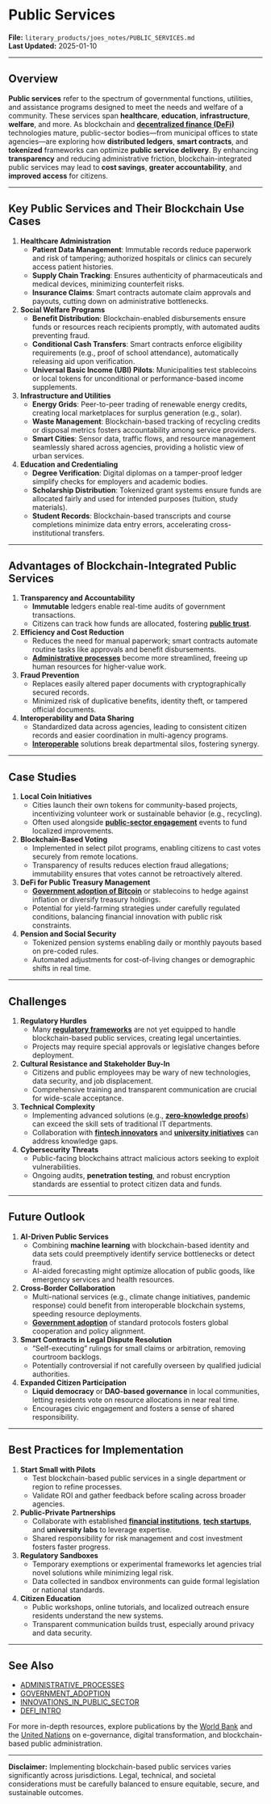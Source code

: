 # Public Services

**File:** `literary_products/joes_notes/PUBLIC_SERVICES.md`\
**Last Updated:** 2025-01-10

***

## Overview

**Public services** refer to the spectrum of governmental functions, utilities, and assistance programs designed to meet the needs and welfare of a community. These services span **healthcare**, **education**, **infrastructure**, **welfare**, and more. As blockchain and [**decentralized finance (DeFi)**](../DEFI_BASICS.md) technologies mature, public-sector bodies—from municipal offices to state agencies—are exploring how **distributed ledgers**, **smart contracts**, and **tokenized** frameworks can optimize **public service delivery**. By enhancing **transparency** and reducing administrative friction, blockchain-integrated public services may lead to **cost savings**, **greater accountability**, and **improved access** for citizens.

***

## Key Public Services and Their Blockchain Use Cases

1. **Healthcare Administration**
   * **Patient Data Management**: Immutable records reduce paperwork and risk of tampering; authorized hospitals or clinics can securely access patient histories.
   * **Supply Chain Tracking**: Ensures authenticity of pharmaceuticals and medical devices, minimizing counterfeit risks.
   * **Insurance Claims**: Smart contracts automate claim approvals and payouts, cutting down on administrative bottlenecks.
2. **Social Welfare Programs**
   * **Benefit Distribution**: Blockchain-enabled disbursements ensure funds or resources reach recipients promptly, with automated audits preventing fraud.
   * **Conditional Cash Transfers**: Smart contracts enforce eligibility requirements (e.g., proof of school attendance), automatically releasing aid upon verification.
   * **Universal Basic Income (UBI) Pilots**: Municipalities test stablecoins or local tokens for unconditional or performance-based income supplements.
3. **Infrastructure and Utilities**
   * **Energy Grids**: Peer-to-peer trading of renewable energy credits, creating local marketplaces for surplus generation (e.g., solar).
   * **Waste Management**: Blockchain-based tracking of recycling credits or disposal metrics fosters accountability among service providers.
   * **Smart Cities**: Sensor data, traffic flows, and resource management seamlessly shared across agencies, providing a holistic view of urban services.
4. **Education and Credentialing**
   * **Degree Verification**: Digital diplomas on a tamper-proof ledger simplify checks for employers and academic bodies.
   * **Scholarship Distribution**: Tokenized grant systems ensure funds are allocated fairly and used for intended purposes (tuition, study materials).
   * **Student Records**: Blockchain-based transcripts and course completions minimize data entry errors, accelerating cross-institutional transfers.

***

## Advantages of Blockchain-Integrated Public Services

1. **Transparency and Accountability**
   * **Immutable** ledgers enable real-time audits of government transactions.
   * Citizens can track how funds are allocated, fostering [**public trust**](public_trust.md).
2. **Efficiency and Cost Reduction**
   * Reduces the need for manual paperwork; smart contracts automate routine tasks like approvals and benefit disbursements.
   * [**Administrative processes**](administrative_processes.md) become more streamlined, freeing up human resources for higher-value work.
3. **Fraud Prevention**
   * Replaces easily altered paper documents with cryptographically secured records.
   * Minimized risk of duplicative benefits, identity theft, or tampered official documents.
4. **Interoperability and Data Sharing**
   * Standardized data across agencies, leading to consistent citizen records and easier coordination in multi-agency programs.
   * [**Interoperable**](../BLOCKCHAIN_INTEROPERABILITY.md) solutions break departmental silos, fostering synergy.

***

## Case Studies

1. **Local Coin Initiatives**
   * Cities launch their own tokens for community-based projects, incentivizing volunteer work or sustainable behavior (e.g., recycling).
   * Often used alongside [**public-sector engagement**](broken-reference) events to fund localized improvements.
2. **Blockchain-Based Voting**
   * Implemented in select pilot programs, enabling citizens to cast votes securely from remote locations.
   * Transparency of results reduces election fraud allegations; immutability ensures that votes cannot be retroactively altered.
3. **DeFi for Public Treasury Management**
   * [**Government adoption of Bitcoin**](government_adoption.md) or stablecoins to hedge against inflation or diversify treasury holdings.
   * Potential for yield-farming strategies under carefully regulated conditions, balancing financial innovation with public risk constraints.
4. **Pension and Social Security**
   * Tokenized pension systems enabling daily or monthly payouts based on pre-coded rules.
   * Automated adjustments for cost-of-living changes or demographic shifts in real time.

***

## Challenges

1. **Regulatory Hurdles**
   * Many [**regulatory frameworks**](broken-reference) are not yet equipped to handle blockchain-based public services, creating legal uncertainties.
   * Projects may require special approvals or legislative changes before deployment.
2. **Cultural Resistance and Stakeholder Buy-In**
   * Citizens and public employees may be wary of new technologies, data security, and job displacement.
   * Comprehensive training and transparent communication are crucial for wide-scale acceptance.
3. **Technical Complexity**
   * Implementing advanced solutions (e.g., [**zero-knowledge proofs**](../crypto/cryptography_basics.md#zero-knowledge-proofs-zkps)) can exceed the skill sets of traditional IT departments.
   * Collaboration with [**fintech innovators**](../FINTECH_INNOVATORS.md) and [**university initiatives**](university_initiatives.md) can address knowledge gaps.
4. **Cybersecurity Threats**
   * Public-facing blockchains attract malicious actors seeking to exploit vulnerabilities.
   * Ongoing audits, **penetration testing**, and robust encryption standards are essential to protect citizen data and funds.

***

## Future Outlook

1. **AI-Driven Public Services**
   * Combining **machine learning** with blockchain-based identity and data sets could preemptively identify service bottlenecks or detect fraud.
   * AI-aided forecasting might optimize allocation of public goods, like emergency services and health resources.
2. **Cross-Border Collaboration**
   * Multi-national services (e.g., climate change initiatives, pandemic response) could benefit from interoperable blockchain systems, speeding resource deployments.
   * [**Government adoption**](government_adoption.md) of standard protocols fosters global cooperation and policy alignment.
3. **Smart Contracts in Legal Dispute Resolution**
   * “Self-executing” rulings for small claims or arbitration, removing courtroom backlogs.
   * Potentially controversial if not carefully overseen by qualified judicial authorities.
4. **Expanded Citizen Participation**
   * **Liquid democracy** or **DAO-based governance** in local communities, letting residents vote on resource allocations in near real time.
   * Encourages civic engagement and fosters a sense of shared responsibility.

***

## Best Practices for Implementation

1. **Start Small with Pilots**
   * Test blockchain-based public services in a single department or region to refine processes.
   * Validate ROI and gather feedback before scaling across broader agencies.
2. **Public-Private Partnerships**
   * Collaborate with established [**financial institutions**](../strategy/financial_institutions.md), [**tech startups**](../FINTECH_INNOVATORS.md), and **university labs** to leverage expertise.
   * Shared responsibility for risk management and cost investment fosters faster progress.
3. **Regulatory Sandboxes**
   * Temporary exemptions or experimental frameworks let agencies trial novel solutions while minimizing legal risk.
   * Data collected in sandbox environments can guide formal legislation or national standards.
4. **Citizen Education**
   * Public workshops, online tutorials, and localized outreach ensure residents understand the new systems.
   * Transparent communication builds trust, especially around privacy and data security.

***

## See Also

* [ADMINISTRATIVE\_PROCESSES](administrative_processes.md)
* [GOVERNMENT\_ADOPTION](government_adoption.md)
* [INNOVATIONS\_IN\_PUBLIC\_SECTOR](../strategy/innovations_in_public_sector.md)
* [DEFI\_INTRO](../crypto/defi_intro.md)

For more in-depth resources, explore publications by the [World Bank](https://www.worldbank.org/) and the [United Nations](https://www.un.org/) on e-governance, digital transformation, and blockchain-based public administration.

***

**Disclaimer:** Implementing blockchain-based public services varies significantly across jurisdictions. Legal, technical, and societal considerations must be carefully balanced to ensure equitable, secure, and sustainable outcomes.
